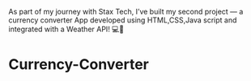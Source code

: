 
As part of my journey with Stax Tech, I’ve built my second project — a currency converter App developed using HTML,CSS,Java script and integrated with a Weather API! 💻📡
# Currency-Converter
